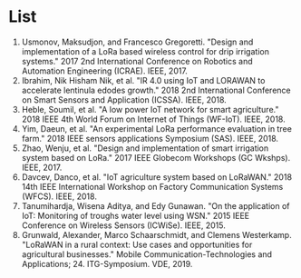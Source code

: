 # List
1. Usmonov, Maksudjon, and Francesco Gregoretti. "Design and implementation of a LoRa based wireless control for drip irrigation systems." 2017 2nd International Conference on Robotics and Automation Engineering (ICRAE). IEEE, 2017.
2. Ibrahim, Nik Hisham Nik, et al. "IR 4.0 using IoT and LORAWAN to accelerate lentinula edodes growth." 2018 2nd International Conference on Smart Sensors and Application (ICSSA). IEEE, 2018.
3. Heble, Soumil, et al. "A low power IoT network for smart agriculture." 2018 IEEE 4th World Forum on Internet of Things (WF-IoT). IEEE, 2018.
4. Yim, Daeun, et al. "An experimental LoRa performance evaluation in tree farm." 2018 IEEE sensors applications Symposium (SAS). IEEE, 2018.
5. Zhao, Wenju, et al. "Design and implementation of smart irrigation system based on LoRa." 2017 IEEE Globecom Workshops (GC Wkshps). IEEE, 2017.
6. Davcev, Danco, et al. "IoT agriculture system based on LoRaWAN." 2018 14th IEEE International Workshop on Factory Communication Systems (WFCS). IEEE, 2018.
7. Tanumihardja, Wisena Aditya, and Edy Gunawan. "On the application of IoT: Monitoring of troughs water level using WSN." 2015 IEEE Conference on Wireless Sensors (ICWiSe). IEEE, 2015.
8. Grunwald, Alexander, Marco Schaarschmidt, and Clemens Westerkamp. "LoRaWAN in a rural context: Use cases and opportunities for agricultural businesses." Mobile Communication-Technologies and Applications; 24. ITG-Symposium. VDE, 2019.
